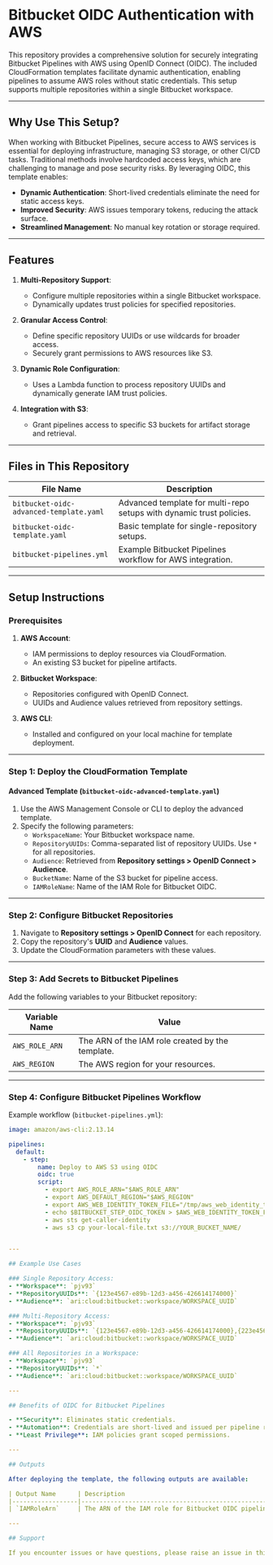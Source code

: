 # Bitbucket OIDC Authentication with AWS

This repository provides a comprehensive solution for securely integrating Bitbucket Pipelines with AWS using OpenID Connect (OIDC). The included CloudFormation templates facilitate dynamic authentication, enabling pipelines to assume AWS roles without static credentials. This setup supports multiple repositories within a single Bitbucket workspace.

---

## Why Use This Setup?

When working with Bitbucket Pipelines, secure access to AWS services is essential for deploying infrastructure, managing S3 storage, or other CI/CD tasks. Traditional methods involve hardcoded access keys, which are challenging to manage and pose security risks. By leveraging OIDC, this template enables:

- **Dynamic Authentication**: Short-lived credentials eliminate the need for static access keys.
- **Improved Security**: AWS issues temporary tokens, reducing the attack surface.
- **Streamlined Management**: No manual key rotation or storage required.

---

## Features

1. **Multi-Repository Support**:
   - Configure multiple repositories within a single Bitbucket workspace.
   - Dynamically updates trust policies for specified repositories.

2. **Granular Access Control**:
   - Define specific repository UUIDs or use wildcards for broader access.
   - Securely grant permissions to AWS resources like S3.

3. **Dynamic Role Configuration**:
   - Uses a Lambda function to process repository UUIDs and dynamically generate IAM trust policies.

4. **Integration with S3**:
   - Grant pipelines access to specific S3 buckets for artifact storage and retrieval.

---

## Files in This Repository

| File Name                             | Description                                                 |
|---------------------------------------|-------------------------------------------------------------|
| `bitbucket-oidc-advanced-template.yaml` | Advanced template for multi-repo setups with dynamic trust policies. |
| `bitbucket-oidc-template.yaml`        | Basic template for single-repository setups.               |
| `bitbucket-pipelines.yml`             | Example Bitbucket Pipelines workflow for AWS integration.  |

---

## Setup Instructions

### Prerequisites

1. **AWS Account**:
   - IAM permissions to deploy resources via CloudFormation.
   - An existing S3 bucket for pipeline artifacts.

2. **Bitbucket Workspace**:
   - Repositories configured with OpenID Connect.
   - UUIDs and Audience values retrieved from repository settings.

3. **AWS CLI**:
   - Installed and configured on your local machine for template deployment.

---

### Step 1: Deploy the CloudFormation Template

#### Advanced Template (`bitbucket-oidc-advanced-template.yaml`)

1. Use the AWS Management Console or CLI to deploy the advanced template.
2. Specify the following parameters:
   - `WorkspaceName`: Your Bitbucket workspace name.
   - `RepositoryUUIDs`: Comma-separated list of repository UUIDs. Use `*` for all repositories.
   - `Audience`: Retrieved from **Repository settings > OpenID Connect > Audience**.
   - `BucketName`: Name of the S3 bucket for pipeline access.
   - `IAMRoleName`: Name of the IAM Role for Bitbucket OIDC.

---

### Step 2: Configure Bitbucket Repositories

1. Navigate to **Repository settings > OpenID Connect** for each repository.
2. Copy the repository's **UUID** and **Audience** values.
3. Update the CloudFormation parameters with these values.

---

### Step 3: Add Secrets to Bitbucket Pipelines

Add the following variables to your Bitbucket repository:

| Variable Name            | Value                                          |
|--------------------------|------------------------------------------------|
| `AWS_ROLE_ARN`           | The ARN of the IAM role created by the template. |
| `AWS_REGION`             | The AWS region for your resources.            |

---

### Step 4: Configure Bitbucket Pipelines Workflow

Example workflow (`bitbucket-pipelines.yml`):

```yaml
image: amazon/aws-cli:2.13.14

pipelines:
  default:
    - step:
        name: Deploy to AWS S3 using OIDC
        oidc: true
        script:
          - export AWS_ROLE_ARN="$AWS_ROLE_ARN"
          - export AWS_DEFAULT_REGION="$AWS_REGION"
          - export AWS_WEB_IDENTITY_TOKEN_FILE="/tmp/aws_web_identity_token"
          - echo $BITBUCKET_STEP_OIDC_TOKEN > $AWS_WEB_IDENTITY_TOKEN_FILE
          - aws sts get-caller-identity
          - aws s3 cp your-local-file.txt s3://YOUR_BUCKET_NAME/


---

## Example Use Cases

### Single Repository Access:
- **Workspace**: `pjv93`
- **RepositoryUUIDs**: `{123e4567-e89b-12d3-a456-426614174000}`
- **Audience**: `ari:cloud:bitbucket::workspace/WORKSPACE_UUID`

### Multi-Repository Access:
- **Workspace**: `pjv93`
- **RepositoryUUIDs**: `{123e4567-e89b-12d3-a456-426614174000},{223e4567-e89b-12d3-a456-426614174001}`
- **Audience**: `ari:cloud:bitbucket::workspace/WORKSPACE_UUID`

### All Repositories in a Workspace:
- **Workspace**: `pjv93`
- **RepositoryUUIDs**: `*`
- **Audience**: `ari:cloud:bitbucket::workspace/WORKSPACE_UUID`

---

## Benefits of OIDC for Bitbucket Pipelines

- **Security**: Eliminates static credentials.
- **Automation**: Credentials are short-lived and issued per pipeline run.
- **Least Privilege**: IAM policies grant scoped permissions.

---

## Outputs

After deploying the template, the following outputs are available:

| Output Name      | Description                                          |
|------------------|------------------------------------------------------|
| `IAMRoleArn`     | The ARN of the IAM role for Bitbucket OIDC pipelines.|

---

## Support

If you encounter issues or have questions, please raise an issue in this repository. Contributions and suggestions are always welcome!
